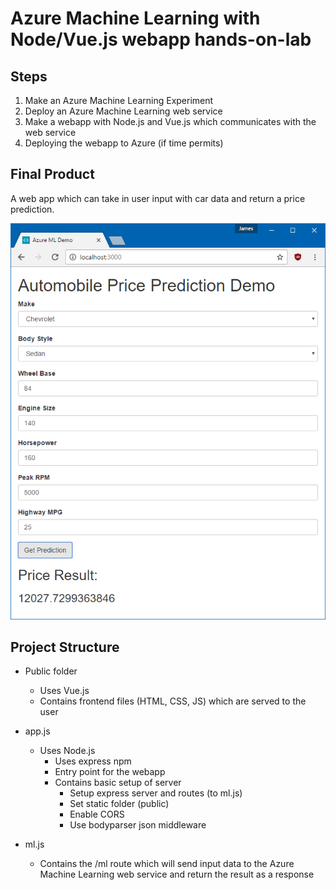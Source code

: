 # Azure Machine Learning with Node/Vue.js webapp hands-on-lab

## Steps

1. Make an Azure Machine Learning Experiment
2. Deploy an Azure Machine Learning web service
3. Make a webapp with Node.js and Vue.js which communicates with the web service
4. Deploying the webapp to Azure (if time permits)

## Final Product

A web app which can take in user input with car data and return a price prediction.

![ ](https://github.com/EnTing0417/AutomobilePricePrediction/blob/master/ManualImages/finalproduct.png)

## Project Structure

- Public folder
	- Uses Vue.js
  - Contains frontend files (HTML, CSS, JS) which are served to the user

- app.js
  - Uses Node.js
	- Uses express npm
	- Entry point for the webapp
	- Contains basic setup of server
	  - Setup express server and routes (to ml.js)
	  - Set static folder (public)
	  - Enable CORS
	  - Use bodyparser json middleware

- ml.js
  - Contains the /ml route which will send input data to the Azure Machine Learning web service and return the result as a response
